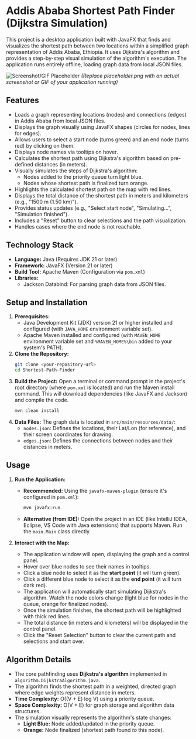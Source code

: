 # Addis Ababa Shortest Path Finder (Dijkstra Simulation)

This project is a desktop application built with JavaFX that finds and visualizes the shortest path between two locations within a simplified graph representation of Addis Ababa, Ethiopia. It uses Dijkstra's algorithm and provides a step-by-step visual simulation of the algorithm's execution. The application runs entirely offline, loading graph data from local JSON files.

![Screenshot/GIF Placeholder](placeholder.png)
*(Replace placeholder.png with an actual screenshot or GIF of your application running)*

## Features

*   Loads a graph representing locations (nodes) and connections (edges) in Addis Ababa from local JSON files.
*   Displays the graph visually using JavaFX shapes (circles for nodes, lines for edges).
*   Allows users to select a start node (turns green) and an end node (turns red) by clicking on them.
*   Displays node names via tooltips on hover.
*   Calculates the shortest path using Dijkstra's algorithm based on pre-defined distances (in meters).
*   Visually simulates the steps of Dijkstra's algorithm:
    *   Nodes added to the priority queue turn light blue.
    *   Nodes whose shortest path is finalized turn orange.
*   Highlights the calculated shortest path on the map with red lines.
*   Displays the total distance of the shortest path in meters and kilometers (e.g., "1500 m (1.50 km)").
*   Provides status updates (e.g., "Select start node", "Simulating...", "Simulation finished").
*   Includes a "Reset" button to clear selections and the path visualization.
*   Handles cases where the end node is not reachable.

## Technology Stack

*   **Language:** Java (Requires JDK 21 or later)
*   **Framework:** JavaFX (Version 21 or later)
*   **Build Tool:** Apache Maven (Configuration via `pom.xml`)
*   **Libraries:**
    *   Jackson Databind: For parsing graph data from JSON files.

## Setup and Installation

1.  **Prerequisites:**
    *   Java Development Kit (JDK) version 21 or higher installed and configured (with `JAVA_HOME` environment variable set).
    *   Apache Maven installed and configured (with `MAVEN_HOME` environment variable set and `%MAVEN_HOME%\bin` added to your system's PATH).
2.  **Clone the Repository:**
    ```bash
    git clone <your-repository-url>
    cd Shortest-Path-Finder
    ```
3.  **Build the Project:** Open a terminal or command prompt in the project's root directory (where `pom.xml` is located) and run the Maven install command. This will download dependencies (like JavaFX and Jackson) and compile the code.
    ```bash
    mvn clean install
    ```
4.  **Data Files:** The graph data is located in `src/main/resources/data/`:
    *   `nodes.json`: Defines the locations, their Lat/Lon (for reference), and their screen coordinates for drawing.
    *   `edges.json`: Defines the connections between nodes and their distances in meters.

## Usage

1.  **Run the Application:**
    *   **Recommended:** Using the `javafx-maven-plugin` (ensure it's configured in `pom.xml`):
        ```bash
        mvn javafx:run
        ```
    *   **Alternative (from IDE):** Open the project in an IDE (like IntelliJ IDEA, Eclipse, VS Code with Java extensions) that supports Maven. Run the `main.Main` class directly.

2.  **Interact with the Map:**
    *   The application window will open, displaying the graph and a control panel.
    *   Hover over blue nodes to see their names in tooltips.
    *   Click a blue node to select it as the **start point** (it will turn green).
    *   Click a different blue node to select it as the **end point** (it will turn dark red).
    *   The application will automatically start simulating Dijkstra's algorithm. Watch the node colors change (light blue for nodes in the queue, orange for finalized nodes).
    *   Once the simulation finishes, the shortest path will be highlighted with thick red lines.
    *   The total distance (in meters and kilometers) will be displayed in the control panel.
    *   Click the "Reset Selection" button to clear the current path and selections and start over.

## Algorithm Details

*   The core pathfinding uses **Dijkstra's algorithm** implemented in `algorithm.DijkstraAlgorithm.java`.
*   The algorithm finds the shortest path in a weighted, directed graph where edge weights represent distance in meters.
*   **Time Complexity:** O((V + E) log V) using a priority queue.
*   **Space Complexity:** O(V + E) for graph storage and algorithm data structures.
*   The simulation visually represents the algorithm's state changes:
    *   **Light Blue:** Node added/updated in the priority queue.
    *   **Orange:** Node finalized (shortest path found *to* this node).



